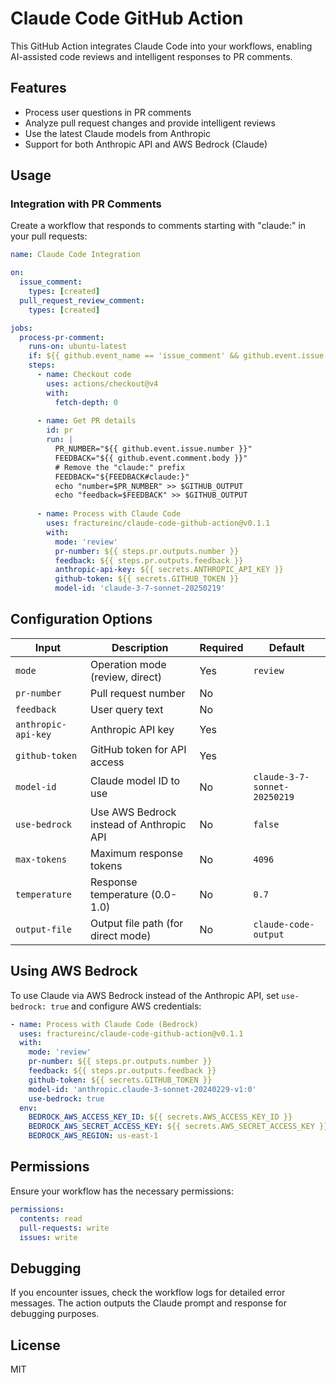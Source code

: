 # Claude Code GitHub Action

This GitHub Action integrates Claude Code into your workflows, enabling AI-assisted code reviews and intelligent responses to PR comments.

## Features

- Process user questions in PR comments
- Analyze pull request changes and provide intelligent reviews
- Use the latest Claude models from Anthropic
- Support for both Anthropic API and AWS Bedrock (Claude)

## Usage

### Integration with PR Comments

Create a workflow that responds to comments starting with "claude:" in your pull requests:

```yaml
name: Claude Code Integration

on:
  issue_comment:
    types: [created]
  pull_request_review_comment:
    types: [created]

jobs:
  process-pr-comment:
    runs-on: ubuntu-latest
    if: ${{ github.event_name == 'issue_comment' && github.event.issue.pull_request && startsWith(github.event.comment.body, 'claude:') }}
    steps:
      - name: Checkout code
        uses: actions/checkout@v4
        with:
          fetch-depth: 0
      
      - name: Get PR details
        id: pr
        run: |
          PR_NUMBER="${{ github.event.issue.number }}"
          FEEDBACK="${{ github.event.comment.body }}"
          # Remove the "claude:" prefix
          FEEDBACK="${FEEDBACK#claude:}"
          echo "number=$PR_NUMBER" >> $GITHUB_OUTPUT
          echo "feedback=$FEEDBACK" >> $GITHUB_OUTPUT
      
      - name: Process with Claude Code
        uses: fractureinc/claude-code-github-action@v0.1.1
        with:
          mode: 'review'
          pr-number: ${{ steps.pr.outputs.number }}
          feedback: ${{ steps.pr.outputs.feedback }}
          anthropic-api-key: ${{ secrets.ANTHROPIC_API_KEY }}
          github-token: ${{ secrets.GITHUB_TOKEN }}
          model-id: 'claude-3-7-sonnet-20250219'
```

## Configuration Options

| Input             | Description                                      | Required | Default                   |
|-------------------|--------------------------------------------------|----------|---------------------------|
| `mode`            | Operation mode (review, direct)                  | Yes      | `review`                  |
| `pr-number`       | Pull request number                              | No       |                           |
| `feedback`        | User query text                                  | No       |                           |
| `anthropic-api-key` | Anthropic API key                              | Yes      |                           |
| `github-token`    | GitHub token for API access                      | Yes      |                           |
| `model-id`        | Claude model ID to use                           | No       | `claude-3-7-sonnet-20250219` |
| `use-bedrock`     | Use AWS Bedrock instead of Anthropic API         | No       | `false`                   |
| `max-tokens`      | Maximum response tokens                          | No       | `4096`                    |
| `temperature`     | Response temperature (0.0-1.0)                   | No       | `0.7`                     |
| `output-file`     | Output file path (for direct mode)               | No       | `claude-code-output`      |

## Using AWS Bedrock

To use Claude via AWS Bedrock instead of the Anthropic API, set `use-bedrock: true` and configure AWS credentials:

```yaml
- name: Process with Claude Code (Bedrock)
  uses: fractureinc/claude-code-github-action@v0.1.1
  with:
    mode: 'review' 
    pr-number: ${{ steps.pr.outputs.number }}
    feedback: ${{ steps.pr.outputs.feedback }}
    github-token: ${{ secrets.GITHUB_TOKEN }}
    model-id: 'anthropic.claude-3-sonnet-20240229-v1:0'
    use-bedrock: true
  env:
    BEDROCK_AWS_ACCESS_KEY_ID: ${{ secrets.AWS_ACCESS_KEY_ID }}
    BEDROCK_AWS_SECRET_ACCESS_KEY: ${{ secrets.AWS_SECRET_ACCESS_KEY }}
    BEDROCK_AWS_REGION: us-east-1
```

## Permissions

Ensure your workflow has the necessary permissions:

```yaml
permissions:
  contents: read
  pull-requests: write
  issues: write
```

## Debugging

If you encounter issues, check the workflow logs for detailed error messages. The action outputs the Claude prompt and response for debugging purposes.

## License

MIT